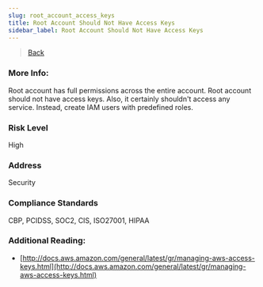 ```yaml
---
slug: root_account_access_keys
title: Root Account Should Not Have Access Keys
sidebar_label: Root Account Should Not Have Access Keys
---
```

> [Back](../../iamcompliance)

### More Info:
Root account has full permissions across the entire account. Root account should not have access keys. Also, it certainly shouldn't access any service. Instead, create IAM users with predefined roles.

### Risk Level
High

### Address
Security

### Compliance Standards
CBP, PCIDSS, SOC2, CIS, ISO27001, HIPAA

### Additional Reading:
- [http://docs.aws.amazon.com/general/latest/gr/managing-aws-access-keys.html](http://docs.aws.amazon.com/general/latest/gr/managing-aws-access-keys.html) 

